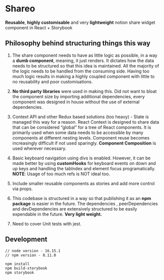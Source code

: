 # Shareo

**Reusable**, **highly customisable** and very **lightweight** notion share widget component in React + Storybook

## Philosophy behind structuring things this way

1. The share component needs to have as little logic as possible, in a way a **dumb component**, meaning, it just renders. It dictates how the data needs to be structured so that this idea is maintained. All the majority of the logic needs to be handled from the consuming side. Having too much logic results in making a highly coupled component with little to no reusability and poor customisations.

2. **No third party libraries** were used in making this. Did not want to bloat the component size by importing additional dependencies, every component was designed in house without the use of external dependencies.

3. Context API and other Redux based solutions (too heavy) -
   State is managed this way for a reason. React Context is designed to share data that can be considered “global” for a tree of React components. It is primarily used when some data needs to be accessible by many components at different nesting levels.
   Component reuse becomes increasingly difficult if not used sparingly. **Component Composition** is used wherever necessary.

4. Basic keyboard navigation using divs is enabled. However, it can be made better by using **customHooks** for keyboard events on down and up keys and handling the tabIndex and element focus programatically. **NOTE**: Usage of too much refs is NOT ideal too.

5. Include smaller reusable components as stories and add more control via props.

6. This codebase is structured in a way so that publishing it as an **npm package** is easier in the future. The dependencies , peerDependencies and devDependencies are extensively structured to be easily expendable in the future. **Very light weight.**

7. Need to cover Unit tests with jest.

## Development

```
// node version - 16.15.1
// npm version - 8.11.0

npm install
npm build-storybook
npm storybook
```
